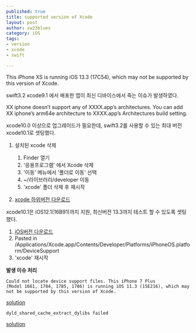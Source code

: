 ```yaml
--- 
published: true
title: supported version of Xcode
layout: post
author: sw23blues
category: iOS
tags: 
- version
- xcode
- swift

---
```



This iPhone XS is running iOS 13.3 (17C54), which may not be supported by this version of Xcode.

swift3.2 xcode9.1 에서 배포한 앱이 최신 디바이스에서 죽는 이슈가 발생하였다. 

XX iphone doesn’t support any of XXXX.app’s architectures. 
You can add XX iphone’s arm64e architecture to XXXX.app’s Architectures build setting.

xcode10.0 이상으로 업그레이드가 필요한데, swift3.2를 사용할 수 있는 최대 버전 xcode10.1로 셋팅했다.

1. 설치된 xcode 삭제
    1. Finder 열기
    2. '응용프로그램' 에서 Xcode 삭제
    3. '이동' 메뉴에서 '폴더로 이동' 선택 
    4. ~/라이브러리/developer 이동
    5. 'xcode' 폴더 삭제 후 재시작

2. [xcode 하위버전 다운로드](https://developer.apple.com/downloads)

xcode10.1은 iOS12.1(16B91)까지 지원, 최신버전 13.3까지 테스트 할 수 있도록 셋팅했다.

1. [iOS버전 다운로드](https://github.com/filsv/iPhoneOSDeviceSupport)
2. Pasted in /Applications/Xcode.app/Contents/Developer/Platforms/iPhoneOS.platform/DeviceSupport
3. 'xcode' 재시작

**발생 이슈 처리**

<code>Could not locate device support files. This iPhone 7 Plus (Model 1661, 1784, 1785, 1786) is running iOS 11.3 (15E216), which may not be supported by this version of Xcode.</code>

[solution](https://stackoverflow.com/questions/49720178/xcode-not-supported-for-ios-11-3-by-xcode-9-2-needed-9-3)

<code>dyld_shared_cache_extract_dylibs failed</code>

[solution](https://stackoverflow.com/questions/58971725/how-to-use-ios-13-2-3-with-xcode-10-3-dyld-shared-cache-extract-dylibs-failed)
